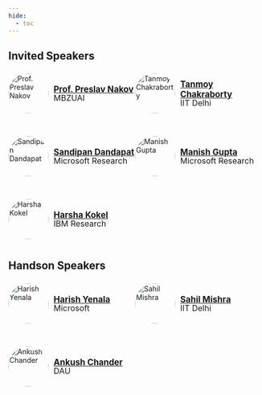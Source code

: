 ```yaml
---
hide:
  - toc
---
```


## Invited Speakers
<div class="people-row">
    <div class="person">
        <img src="/../images/speakers/preslav_nakov.jpg" alt="Prof. Preslav Nakov" style="width:80px; height:80px; border-radius:50%;">
        <div class="info">
            <p style="color: #3366cc; font-weight: bold; font-size: larger; margin-bottom: 2px;"><a href="https://mbzuai.ac.ae/study/faculty/preslav-nakov" target="_blank">Prof. Preslav Nakov</a></p>
            <p style="font-size: medium; margin-top: -5px;">MBZUAI</p>
        </div>
    </div>


<div class="person">
        <img src="/../images/speakers/tanmay_chakraborty.jpg" alt="Tanmoy Chakraborty" style="width:80px; height:80px; border-radius:50%;">
        <div class="info">
            <p style="color: #3366cc; font-weight: bold; font-size: larger; margin-bottom: 2px;"><a href="https://www.tanmoychak.com" target="_blank">Tanmoy Chakraborty</a></p>
            <p style="font-size: medium; margin-top: -5px;">IIT Delhi</p>
        </div>
    </div>
</div>

<div class="people-row">
    <div class="person">
        <img src="/../images/speakers/sandipan_dandapat.jpg" alt="Sandipan Dandapat" style="width:80px; height:80px; border-radius:50%;">
        <div class="info">
            <p style="color: #3366cc; font-weight: bold; font-size: larger; margin-bottom: 2px;"><a href="https://www.linkedin.com/in/sandipan-dandapat-90735130" target="_blank">Sandipan Dandapat</a></p>
            <p style="font-size: medium; margin-top: -5px;">Microsoft Research</p>
    </div>
</div>

<div class="person">
        <img src="/../images/speakers/manish_gupta.jpg" alt="Manish Gupta" style="width:80px; height:80px; border-radius:50%;">
        <div class="info">
            <p style="color: #3366cc; font-weight: bold; font-size: larger; margin-bottom: 2px;"><a href="https://www.linkedin.com/in/manishsgupta" target="_blank">Manish Gupta</a></p>
            <p style="font-size: medium; margin-top: -5px;">Microsoft Research</p>
        </div>
    </div>
</div>

<div class="people-row">
    <div class="person">
        <img src="/../images/speakers/harsha_kokel.jpg" alt="Harsha Kokel" style="width:80px; height:80px; border-radius:50%;">
        <div class="info">
            <p style="color: #3366cc; font-weight: bold; font-size: larger; margin-bottom: 2px;"><a href="https://www.linkedin.com/in/harshakokel" target="_blank">Harsha Kokel</a></p>
            <p style="font-size: medium; margin-top: -5px;">IBM Research</p>
        </div>
    </div>

</div>



## Handson Speakers

<div class="people-row">
<div class="person">
        <img src="/../images/speakers/harish_yenala.jpg" alt="Harish Yenala" style="width:80px; height:80px; border-radius:50%;">
        <div class="info">
            <p style="color: #3366cc; font-weight: bold; font-size: larger; margin-bottom: 2px;"><a href="https://www.linkedin.com/in/harish-yenala" target="_blank">Harish Yenala</a></p>
            <p style="font-size: medium; margin-top: -5px;">Microsoft</p>
        </div>
    </div>    
    <div class="person">
        <img src="/../images/speakers/sahil_mishra.jpg" alt="Sahil Mishra" style="width:80px; height:80px; border-radius:50%;">
        <div class="info">
            <p style="color: #3366cc; font-weight: bold; font-size: larger; margin-bottom: 2px;"><a href="https://www.linkedin.com/in/sahilmishra0012" target="_blank">Sahil Mishra</a></p>
            <p style="font-size: medium; margin-top: -5px;">IIT Delhi</p>
        </div>
    </div>
    


</div>

<div class="people-row">
    <div class="person">
        <img src="/../images/speakers/ankush_chander.jpg" alt="Ankush Chander" style="width:80px; height:80px; border-radius:50%;">
        <div class="info">
            <p style="color: #3366cc; font-weight: bold; font-size: larger; margin-bottom: 2px;"><a href="https://www.linkedin.com/in/ankush-chander" target="_blank">Ankush Chander</a></p>
            <p style="font-size: medium; margin-top: -5px;">DAU</p>
        </div>
</div>
</div>

<style>
    .people-row {
        display: flex;
        justify-content: flex-start;
        margin-bottom: 35px;
    }

    .person {
        display: flex;
        align-items: center;
        width: 500px; 

    }

    .info {
        margin-left: 10px;
        text-align: left;
        height: 90px; /* Set a fixed height */
        display: flex;
        flex-direction: column;
        justify-content: center; /* Center the text vertically */
    }

    .image {
        display: block;
        max-width: 100%;
        height: auto;
        margin: 0 auto; /* Centers the image horizontally */
    }

</style>